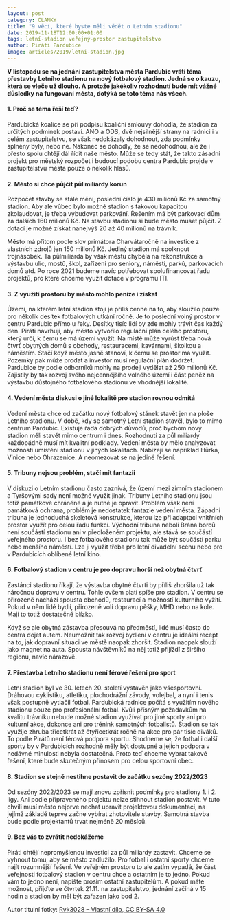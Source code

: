 ```yaml
---
layout: post
category: CLANKY
title: "9 věcí, které byste měli vědět o Letním stadionu"
date: 2019-11-18T12:00:00+01:00
tags: letní-stadion veřejný-prostor zastupitelstvo
author: Piráti Pardubice
image: articles/2019/letni-stadion.jpg
---
```


**V listopadu se na jednání zastupitelstva města Pardubic vrátí téma přestavby
Letního stadionu na nový fotbalový stadion. Jedná se o kauzu, která se vleče už
dlouho. A protože jakékoliv rozhodnutí bude mít vážné důsledky na fungování
města, dotýká se toto téma nás všech.**

#### 1\. Proč se téma řeší teď?

Pardubická koalice se při podpisu koaliční smlouvy dohodla, že stadion za
určitých podmínek postaví. ANO a ODS, dvě nejsilnější strany na radnici i v
celém zastupitelstvu, se však nedokázaly dohodnout, zda podmínky splněny
byly, nebo ne. Nakonec se dohodly, že se nedohodnou, ale že i přesto spolu
chtějí dál řídit naše město. Může se tedy stát, že takto zásadní projekt pro
městský rozpočet i budoucí podobu centra Pardubic projde v zastupitelstvu
města pouze o několik hlasů.

#### 2\. Město si chce půjčit půl miliardy korun

Rozpočet stavby se stále mění, poslední číslo je 430 milionů Kč za samotný
stadion. Aby ale vůbec bylo možné stadion s takovou kapacitou zkolaudovat, je
třeba vybudovat parkování. Řešením má být parkovací dům za dalších 160 milionů
Kč. Na stavbu stadionu si bude město muset půjčit. Z dotací je možné získat
nanejvýš 20 až 40 milionů na trávník.

Město má přitom podle slov primátora Charvátaročně na investice z vlastních
zdrojů jen 150 milionů Kč. Jediný stadion má spolknout trojnásobek. Ta
půlmiliarda by však městu chyběla na rekonstrukce a výstavbu ulic, mostů, škol,
zařízení pro seniory, náměstí, parků, parkovacích domů atd. Po roce 2021 budeme
navíc potřebovat spolufinancovat řadu projektů, pro které chceme využít dotace v
programu ITI.

#### 3\. Z využití prostoru by město mohlo peníze i získat

Území, na kterém letní stadion stojí je příliš cenné na to, aby sloužilo pouze
pro několik desítek fotbalových utkání ročně. Je to poslední volný prostor v
centru Pardubic přímo u řeky. Desítky tisíc lidí by zde mohly trávit čas každý
den. Piráti navrhují, aby město vytvořilo regulační plán celého prostoru, který
určí, k čemu se má území využít. Na místě může vyrůst třeba nová čtvrť obytných
domů s obchody, restauracemi, kavárnami, školkou a náměstím. Stačí když město
jasně stanoví, k čemu se prostor má využít. Pozemky pak může prodat a investor
musí regulační plán dodržet. Pardubice by podle odborníků mohly na prodeji
vydělat až 250 milionů Kč. Zajistily by tak rozvoj svého nejcennějšího volného
území i část peněz na výstavbu důstojného fotbalového stadionu ve vhodnější
lokalitě.

#### 4\. Vedení města diskusi o jiné lokalitě pro stadion rovnou odmítá

Vedení města chce od začátku nový fotbalový stánek stavět jen na ploše Letního
stadionu. V době, kdy se samotný Letní stadion stavěl, bylo to mimo centrum
Pardubic. Existuje řada dobrých důvodů, proč bychom nový stadion měli stavět
mimo centrum i dnes. Rozhodnutí za půl miliardy každopádně musí mít kvalitní
podklady. Vedení města by mělo analyzovat možnosti umístění stadionu v jiných
lokalitách. Nabízejí se například Hůrka, Vinice nebo Ohrazenice. A neomezovat se
na jediné řešení.

#### 5\. Tribuny nejsou problém, stačí mít fantazii

V diskuzi o Letním stadionu často zaznívá, že území mezi zimním stadionem a
Tyršovými sady není možné využít jinak. Tribuny Letního stadionu jsou totiž
památkově chráněné a je nutné je opravit. Problém však není památková ochrana,
problém je nedostatek fantazie vedení města. Západní tribuna je jednoduchá
skeletová konstrukce, kterou lze při adaptaci vnitřních prostor využít pro celou
řadu funkcí. Východní tribuna neboli Brána borců není součástí stadionu ani v
předloženém projektu, ale stává se součástí veřejného prostoru. I bez
fotbalového stadionu tak může být součástí parku nebo menšího náměstí. Lze ji
využít třeba pro letní divadelní scénu nebo pro v Pardubicích oblíbené letní
kino.

#### 6\. Fotbalový stadion v centru je pro dopravu horší než obytná čtvrť

Zastánci stadionu říkají, že výstavba obytné čtvrti by příliš zhoršila už tak
náročnou dopravu v centru. Tohle ovšem platí spíše pro stadion. V centru se
přirozeně nachází spousta obchodů, restaurací a možností kulturního vyžití.
Pokud v něm lidé bydlí, přirozeně volí dopravu pěšky, MHD nebo na kole. Mají to
totiž dostatečně blízko.

Když se ale obytná zástavba přesouvá na předměstí, lidé musí často do centra
dojet autem. Neumožnit tak rozvoj bydlení v centru je ideální recept na to, jak
dopravní situaci ve městě naopak zhoršit. Stadion naopak slouží jako magnet na
auta. Spousta návštěvníků na něj totiž přijíždí z širšího regionu, navíc
nárazově.

#### 7\. Přestavba Letního stadionu není férové řešení pro sport

Letní stadion byl ve 30. letech 20. století vystavěn jako všesportovní. Dráhovou
cyklistiku, atletiku, plochodrážní závody, volejbal, a nyní i tenis však
postupně vytlačil fotbal. Pardubická radnice počítá s využitím nového stadionu
pouze pro profesionální fotbal. Kvůli přísným požadavkům na kvalitu trávníku
nebude možné stadion využívat pro jiné sporty ani pro kulturní akce, dokonce ani
pro trénink samotných fotbalistů. Stadion se tak využije zhruba třicetkrát až
čtyřicetkrát ročně na akce pro pár tisíc diváků. To podle Pirátů není férová
podpora sportu. Shodneme se, že fotbal i další sporty by v Pardubicích rozhodně
měly být dostupné a jejich podpora v nedávné minulosti nebyla dostatečná. Proto
teď chceme vybrat takové řešení, které bude skutečným přínosem pro celou
sportovní obec.

#### 8\. Stadion se stejně nestihne postavit do začátku sezóny 2022/2023

Od sezóny 2022/2023 se mají znovu zpřísnit podmínky pro stadiony 1. i 2. ligy.
Ani podle připraveného projektu nelze stihnout stadion postavit. V tuto chvíli
musí město nejprve nechat upravit projektovou dokumentaci, na jejímž základě
teprve začne vybírat zhotovitele stavby. Samotná stavba bude podle projektantů
trvat nejméně 20 měsíců.

#### 9\. Bez vás to zvrátit nedokážeme

Piráti chtějí nepromyšlenou investici za půl miliardy zastavit. Chceme se
vyhnout tomu, aby se město zadlužilo. Pro fotbal i ostatní sporty chceme najít
rozumnější řešení. Ve veřejném prostoru to ale zatím vypadá, že část veřejnosti
fotbalový stadion v centru chce a ostatním je to jedno. Pokud vám to jedno není,
napište prosím ostatní zastupitelům. A pokud máte možnost, přijďte ve čtvrtek
21\.11\. na zastupitelstvo, jednání začíná v 15 hodin a stadion by měl být
zařazen jako bod 2.

Autor titulní fotky: [Rvk3028 – Vlastní dílo, CC BY-SA 4.0](https://commons.wikimedia.org/w/index.php?curid=45778696)
